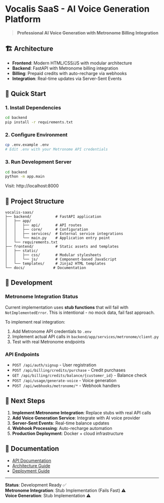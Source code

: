 # Vocalis SaaS - AI Voice Generation Platform

> **Professional AI Voice Generation with Metronome Billing Integration**

## 🏗️ Architecture

- **Frontend**: Modern HTML/CSS/JS with modular architecture
- **Backend**: FastAPI with Metronome billing integration  
- **Billing**: Prepaid credits with auto-recharge via webhooks
- **Integration**: Real-time updates via Server-Sent Events

## 🚀 Quick Start

### 1. Install Dependencies

```bash
cd backend
pip install -r requirements.txt
```

### 2. Configure Environment

```bash
cp .env.example .env
# Edit .env with your Metronome API credentials
```

### 3. Run Development Server

```bash
cd backend
python -m app.main
```

Visit: http://localhost:8000

## 📁 Project Structure

```
vocalis-saas/
├── backend/           # FastAPI application
│   ├── app/
│   │   ├── api/       # API routes
│   │   ├── core/      # Configuration
│   │   ├── services/  # External service integrations
│   │   └── main.py    # Application entry point
│   └── requirements.txt
├── frontend/          # Static assets and templates
│   ├── static/
│   │   ├── css/       # Modular stylesheets
│   │   └── js/        # Component-based JavaScript
│   └── templates/     # Jinja2 HTML templates
└── docs/             # Documentation
```

## 🔧 Development

### Metronome Integration Status

Current implementation uses **stub functions** that will fail with `NotImplementedError`. This is intentional - no mock data, fail fast approach.

To implement real integration:
1. Add Metronome API credentials to `.env`
2. Implement actual API calls in `backend/app/services/metronome/client.py`
3. Test with real Metronome endpoints

### API Endpoints

- `POST /api/auth/signup` - User registration
- `POST /api/billing/credits/purchase` - Credit purchases  
- `GET /api/billing/credits/balance/{customer_id}` - Balance check
- `POST /api/usage/generate-voice` - Voice generation
- `POST /api/webhooks/metronome/*` - Webhook handlers

## 🎯 Next Steps

1. **Implement Metronome Integration**: Replace stubs with real API calls
2. **Add Voice Generation Service**: Integrate with AI voice provider
3. **Server-Sent Events**: Real-time balance updates
4. **Webhook Processing**: Auto-recharge automation
5. **Production Deployment**: Docker + cloud infrastructure

## 📖 Documentation

- [API Documentation](docs/api/)
- [Architecture Guide](docs/architecture/)
- [Deployment Guide](docs/deployment/)

---

**Status**: Development Ready ✅  
**Metronome Integration**: Stub Implementation (Fails Fast) ⚠️  
**Voice Generation**: Stub Implementation ⚠️
